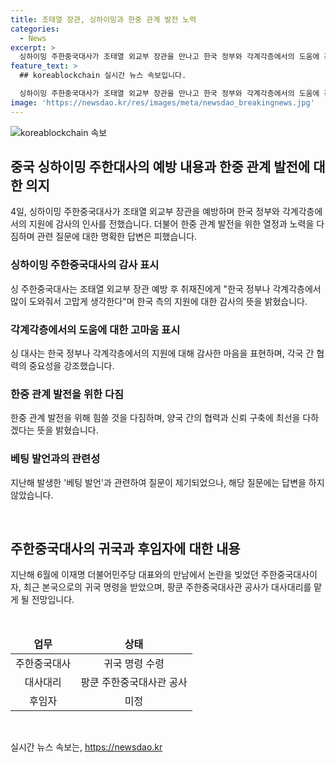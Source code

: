 ```yaml
---
title: 조태열 장관, 싱하이밍과 한중 관계 발전 노력
categories:
  - News
excerpt: >
  싱하이밍 주한중국대사가 조태열 외교부 장관을 만나고 한국 정부와 각계각층에서의 도움에 감사하며 한중 관계 발전을 위해 노력했다고 전했습니다. 베팅 발언 관련 질문에는 대답을 하지 않았으며, 싱 대사의 귀국 명령에 따라 후임자가 결정될 때까지 팡쿤 주한중국대사관 공사가 대리를 맡게 될 것으로 전해졌습니다. YTN 검색 후 채널 추가하여 소식을 받아보실 수 있습니다.
feature_text: >
  ## koreablockchain 실시간 뉴스 속보입니다.

  싱하이밍 주한중국대사가 조태열 외교부 장관을 만나고 한국 정부와 각계각층에서의 도움에 감사하며 한중 관계 발전을 위해 노력했다고 전했습니다. 베팅 발언 관련 질문에는 대답을 하지 않았으며, 싱 대사의 귀국 명령에 따라 후임자가 결정될 때까지 팡쿤 주한중국대사관 공사가 대리를 맡게 될 것으로 전해졌습니다. YTN 검색 후 채널 추가하여 소식을 받아보실 수 있습니다.
image: 'https://newsdao.kr/res/images/meta/newsdao_breakingnews.jpg'
---
```


<p><img src="https://newsdao.kr/res/images/meta/newsdao_breakingnews.jpg" alt="koreablockchain 속보" /></p>

<h2 data-ke-size="size26">중국 싱하이밍 주한대사의 예방 내용과 한중 관계 발전에 대한 의지</h2>

<p data-ke-size="size16">4일, 싱하이밍 주한중국대사가 조태열 외교부 장관을 예방하며 한국 정부와 각계각층에서의 지원에 감사의 인사를 전했습니다. 더불어 한중 관계 발전을 위한 열정과 노력을 다짐하며 관련 질문에 대한 명확한 답변은 피했습니다.</p>

<h3>싱하이밍 주한중국대사의 감사 표시</h3>

<p data-ke-size="size16">싱 주한중국대사는 조태열 외교부 장관 예방 후 취재진에게 "한국 정부나 각계각층에서 많이 도와줘서 고맙게 생각한다"며 한국 측의 지원에 대한 감사의 뜻을 밝혔습니다.</p>

<h3>각계각층에서의 도움에 대한 고마움 표시</h3>

<p data-ke-size="size16">싱 대사는 한국 정부나 각계각층에서의 지원에 대해 감사한 마음을 표현하며, 각국 간 협력의 중요성을 강조했습니다.</p>

<h3>한중 관계 발전을 위한 다짐</h3>

<p data-ke-size="size16">한중 관계 발전을 위해 힘쓸 것을 다짐하며, 양국 간의 협력과 신뢰 구축에 최선을 다하겠다는 뜻을 밝혔습니다.</p>

<h3>베팅 발언과의 관련성</h3>

<p data-ke-size="size16">지난해 발생한 '베팅 발언'과 관련하여 질문이 제기되었으나, 해당 질문에는 답변을 하지 않았습니다.</p>

<p data-ke-size="size16">&nbsp;</p>

<h2 data-ke-size="size26">주한중국대사의 귀국과 후임자에 대한 내용</h2>

<p data-ke-size="size16">지난해 6월에 이재명 더불어민주당 대표와의 만남에서 논란을 빚었던 주한중국대사이자, 최근 본국으로의 귀국 명령을 받았으며, 팡쿤 주한중국대사관 공사가 대사대리를 맡게 될 전망입니다.</p>

<p data-ke-size="size16">&nbsp;</p>

<table>
    <thead>
        <tr>
            <td style="text-align: center;"><b>업무</b></td>
            <td style="text-align: center;"><b>상태</b></td>
        </tr>
    </thead>
    <tbody>
        <tr>
            <td style="text-align: center;">주한중국대사</td>
            <td style="text-align: center;">귀국 명령 수령</td>
        </tr>
        <tr>
            <td style="text-align: center;">대사대리</td>
            <td style="text-align: center;">팡쿤 주한중국대사관 공사</td>
        </tr>
        <tr>
            <td style="text-align: center;">후임자</td>
            <td style="text-align: center;">미정</td>
        </tr>
    </tbody>
</table>

<p data-ke-size="size16">&nbsp;</p>
실시간 뉴스 속보는, <a href="https://newsdao.kr" rel="dofollow">https://newsdao.kr</a>


